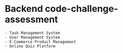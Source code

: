 # Backend code-challenge-assessment

    - Task Management System
    - User Management System
    - E-Commerce Product Management
    - Online Quiz Platform
